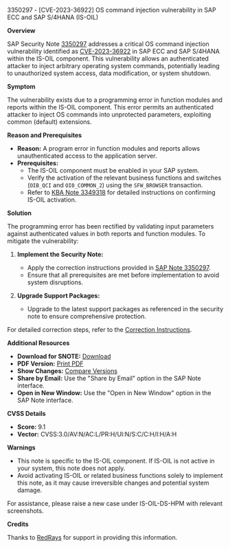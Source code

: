 3350297 - [CVE-2023-36922] OS command injection vulnerability in SAP ECC and SAP S/4HANA (IS-OIL)

**Overview**

SAP Security Note [3350297](https://me.sap.com/notes/3350297) addresses a critical OS command injection vulnerability identified as [CVE-2023-36922](https://www.cve.org/CVERecord?id=CVE-2023-36922) in SAP ECC and SAP S/4HANA within the IS-OIL component. This vulnerability allows an authenticated attacker to inject arbitrary operating system commands, potentially leading to unauthorized system access, data modification, or system shutdown.

**Symptom**

The vulnerability exists due to a programming error in function modules and reports within the IS-OIL component. This error permits an authenticated attacker to inject OS commands into unprotected parameters, exploiting common (default) extensions.

**Reason and Prerequisites**

- **Reason:** A program error in function modules and reports allows unauthenticated access to the application server.
- **Prerequisites:** 
  - The IS-OIL component must be enabled in your SAP system.
  - Verify the activation of the relevant business functions and switches (`OIB_QCI` and `OI0_COMMON_2`) using the `SFW_BROWSER` transaction.
  - Refer to [KBA Note 3349318](https://me.sap.com/notes/3349318) for detailed instructions on confirming IS-OIL activation.

**Solution**

The programming error has been rectified by validating input parameters against authenticated values in both reports and function modules. To mitigate the vulnerability:

1. **Implement the Security Note:**
   - Apply the correction instructions provided in [SAP Note 3350297](https://me.sap.com/notes/3350297).
   - Ensure that all prerequisites are met before implementation to avoid system disruptions.

2. **Upgrade Support Packages:**
   - Upgrade to the latest support packages as referenced in the security note to ensure comprehensive protection.

For detailed correction steps, refer to the [Correction Instructions](https://me.sap.com/corrins/0003350297/11).

**Additional Resources**

- **Download for SNOTE:** [Download](https://notesdownloads.sap.com/note/0040000000826212023)
- **PDF Version:** [Print PDF](https://userapps.support.sap.com/sap/support/sfm/notes/print/0003350297?language=en-US&token=006D245D32C71DF6C682EB90EC8E22BC)
- **Show Changes:** [Compare Versions](https://me.sap.com/notesLatestChanges/0003350297/E/diff)
- **Share by Email:** Use the "Share by Email" option in the SAP Note interface.
- **Open in New Window:** Use the "Open in New Window" option in the SAP Note interface.

**CVSS Details**

- **Score:** 9.1
- **Vector:** CVSS:3.0/AV:N/AC:L/PR:H/UI:N/S:C/C:H/I:H/A:H

**Warnings**

- This note is specific to the IS-OIL component. If IS-OIL is not active in your system, this note does not apply.
- Avoid activating IS-OIL or related business functions solely to implement this note, as it may cause irreversible changes and potential system damage.

For assistance, please raise a new case under IS-OIL-DS-HPM with relevant screenshots.

**Credits**

Thanks to [RedRays](https://redrays.io) for support in providing this information.